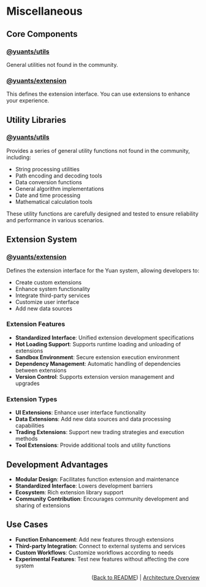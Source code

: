 # Miscellaneous

## Core Components

### [@yuants/utils](./packages/@yuants-utils.md)

General utilities not found in the community.

### [@yuants/extension](./packages/@yuants-extension.md)

This defines the extension interface. You can use extensions to enhance your experience.

## Utility Libraries

### [@yuants/utils](./packages/@yuants-utils.md)

Provides a series of general utility functions not found in the community, including:

- String processing utilities
- Path encoding and decoding tools
- Data conversion functions
- General algorithm implementations
- Date and time processing
- Mathematical calculation tools

These utility functions are carefully designed and tested to ensure reliability and performance in various scenarios.

## Extension System

### [@yuants/extension](./packages/@yuants-extension.md)

Defines the extension interface for the Yuan system, allowing developers to:

- Create custom extensions
- Enhance system functionality
- Integrate third-party services
- Customize user interface
- Add new data sources

### Extension Features

- **Standardized Interface**: Unified extension development specifications
- **Hot Loading Support**: Supports runtime loading and unloading of extensions
- **Sandbox Environment**: Secure extension execution environment
- **Dependency Management**: Automatic handling of dependencies between extensions
- **Version Control**: Supports extension version management and upgrades

### Extension Types

- **UI Extensions**: Enhance user interface functionality
- **Data Extensions**: Add new data sources and data processing capabilities
- **Trading Extensions**: Support new trading strategies and execution methods
- **Tool Extensions**: Provide additional tools and utility functions

## Development Advantages

- **Modular Design**: Facilitates function extension and maintenance
- **Standardized Interface**: Lowers development barriers
- **Ecosystem**: Rich extension library support
- **Community Contribution**: Encourages community development and sharing of extensions

## Use Cases

- **Function Enhancement**: Add new features through extensions
- **Third-party Integration**: Connect to external systems and services
- **Custom Workflows**: Customize workflows according to needs
- **Experimental Features**: Test new features without affecting the core system

<p align="right">(<a href="../../README.md">Back to README</a>) | <a href="architecture-overview.md">Architecture Overview</a></p>

